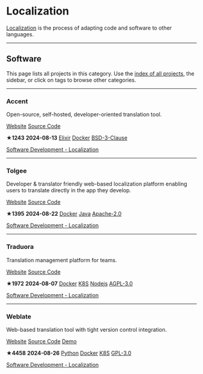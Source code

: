 # Localization

[Localization](https://en.wikipedia.org/wiki/Internationalization_and_localization) is the process of adapting code and software to other languages.

---

## Software

This page lists all projects in this category. Use the [index of all projects](https://awesome-selfhosted.net/index.html), the sidebar, or click on  tags to browse other categories.

---

### Accent

Open-source, self-hosted, developer-oriented translation tool.

[ Website](https://www.accent.reviews/) [ Source Code](https://github.com/mirego/accent)

**★1243**  **2024-08-13** [ Elixir](https://awesome-selfhosted.net/platforms/elixir.html) [ Docker](https://awesome-selfhosted.net/platforms/docker.html) [ BSD-3-Clause](https://awesome-selfhosted.net/index.html#list-of-licenses)

[ Software Development - Localization](https://awesome-selfhosted.net/tags/software-development---localization.html)

---

### Tolgee

Developer & translator friendly web-based localization platform enabling users to translate directly in the app they develop.

[ Website](https://tolgee.io/) [ Source Code](https://github.com/tolgee/tolgee-platform)

**★1395**  **2024-08-22** [ Docker](https://awesome-selfhosted.net/platforms/docker.html) [ Java](https://awesome-selfhosted.net/platforms/java.html) [ Apache-2.0](https://awesome-selfhosted.net/index.html#list-of-licenses)

[ Software Development - Localization](https://awesome-selfhosted.net/tags/software-development---localization.html)

---

### Traduora

Translation management platform for teams.

[ Website](https://traduora.co/) [ Source Code](https://github.com/ever-co/ever-traduora)

**★1972**  **2024-08-07** [ Docker](https://awesome-selfhosted.net/platforms/docker.html) [ K8S](https://awesome-selfhosted.net/platforms/k8s.html) [ Nodejs](https://awesome-selfhosted.net/platforms/nodejs.html) [ AGPL-3.0](https://awesome-selfhosted.net/index.html#list-of-licenses)

[ Software Development - Localization](https://awesome-selfhosted.net/tags/software-development---localization.html)

---

### Weblate

Web-based translation tool with tight version control integration.

[ Website](https://weblate.org/) [ Source Code](https://github.com/WeblateOrg/weblate) [ Demo](https://demo.weblate.org/)

**★4458**  **2024-08-26** [ Python](https://awesome-selfhosted.net/platforms/python.html) [ Docker](https://awesome-selfhosted.net/platforms/docker.html) [ K8S](https://awesome-selfhosted.net/platforms/k8s.html) [ GPL-3.0](https://awesome-selfhosted.net/index.html#list-of-licenses)

[ Software Development - Localization](https://awesome-selfhosted.net/tags/software-development---localization.html)
